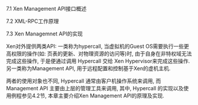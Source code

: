 7.1 Xen Management API接口概述

7.2 XML-RPC工作原理

7.3 Xen Managemnet API的实现

Xen对外提供两类API: 一类称为hypercall, 当虚拟机的Guest OS需要执行一些更高权限的操作(如: 页表的更新、对物理资源的访问等)时, 由于自身在非特权域无法完成这些操作, 于是便通过调用 Hypercall 交给 Xen Hypervisor来完成这些操作. 另一类称为Management API, 用于远程配置和控制基于Xen的虚机主机.

两者的使用对象也不同, Hypercall 通常由客户机操作系统来调用, 而Management API 主要由上层的管理工具来调用, 其中, Hypercall 的实现以及使用例程参见4.2节, 本章主要介绍Xen Management API的原理及实现.